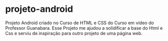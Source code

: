 # projeto-android
Projeto Android criado no Curso de HTML e CSS do Curso em vídeo do Professor Guanabara.
Esse Projeto me ajudou a solidificar a base do Html e Css e serviu de inspiração para outro projeto de uma página web.
